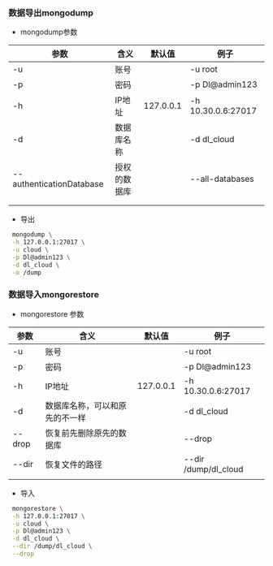 ### 数据导出mongodump

- mongodump参数

| 参数                     | 含义         | 默认值    | 例子               |
| ------------------------ | ------------ | --------- | ------------------ |
| -u                       | 账号         |           | -u root            |
| -p                       | 密码         |           | -p Dl@admin123     |
| -h                       | IP地址       | 127.0.0.1 | -h 10.30.0.6:27017 |
| -d                       | 数据库名称   |           | -d dl_cloud        |
| --authenticationDatabase | 授权的数据库 |           | --all-databases    |
|                          |              |           |                    |
|                          |              |           |                    |



- 导出

```sh
 mongodump \
 -h 127.0.0.1:27017 \
 -u cloud \
 -p Dl@admin123 \
 -d dl_cloud \
 -o /dump
```





### 数据导入mongorestore 



- mongorestore 参数

| 参数   | 含义                           | 默认值    | 例子                 |
| ------ | ------------------------------ | --------- | -------------------- |
| -u     | 账号                           |           | -u root              |
| -p     | 密码                           |           | -p Dl@admin123       |
| -h     | IP地址                         | 127.0.0.1 | -h 10.30.0.6:27017   |
| -d     | 数据库名称，可以和原先的不一样 |           | -d dl_cloud          |
| --drop | 恢复前先删除原先的数据库       |           | --drop               |
| --dir  | 恢复文件的路径                 |           | --dir /dump/dl_cloud |
|        |                                |           |                      |



- 导入

```sh
 mongorestore \
 -h 127.0.0.1:27017 \
 -u cloud \
 -p Dl@admin123 \
 -d dl_cloud \
 --dir /dump/dl_cloud \
 --drop
```




